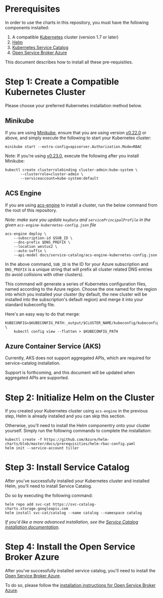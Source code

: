 # Prerequisites

In order to use the charts in this repository, you must have the following components installed:

1. A compatible [Kubernetes](https://github.com/kubernetes/kubernetes) cluster 
(version 1.7 or later)
1. [Helm](https://github.com/kubernetes/helm)
1. [Kubernetes Service Catalog](https://github.com/kubernetes-incubator/service-catalog)
1. [Open Service Broker Azure](https://github.com/azure/open-service-broker-azure)

This document describes how to install all these pre-requisities.

# Step 1: Create a Compatible Kubernetes Cluster

Please choose your preferred Kubernetes installation method below.

## Minikube

If you are using [Minikube](https://github.com/kubernetes/minikube), ensure that you
are using version [v0.22.0](https://github.com/kubernetes/minikube/releases/tag/v0.22.0) or
above, and simply execute the following to start your Kubernetes cluster:


```console
minikube start --extra-config=apiserver.Authorization.Mode=RBAC
```

Note: If you're using 
[v0.23.0](https://github.com/kubernetes/minikube/releases/tag/v0.23.0),
execute the following after you install Minikube:

```console
kubectl create clusterrolebinding cluster-admin:kube-system \
       --clusterrole=cluster-admin \
       --serviceaccount=kube-system:default
```


## ACS Engine

If you are using [acs-engine](https://github.com/Azure/acs-engine) to install a cluster, run
the below command from the root of this repository.

_Note: make sure you update `keyData` and `servicePrincipalProfile` in the 
given `acs-engine-kubernetes-config.json` file_

```console
acs-engine deploy \
    --subscription-id $SUB_ID \
    --dns-prefix $DNS_PREFIX \
    --location westus2 \
    --auto-suffix \
    --api-model docs/service-catalog/acs-engine-kubernetes-config.json
```

In the above command, `SUB_ID` is the ID for your Azure subscription and `DNS_PREFIX` is 
a unique string that will prefix all cluster related DNS entries (to avoid collisions 
with other clusters).

This command will generate a series of Kubernetes configuration files, named
according to the Azure region. Choose the one named for the region into which
you installed your cluster (by default, the new cluster will be installed
into the subscription's default region) and merge it into your
standard kubeconfig file.

Here's an easy way to do that merge:

```console
KUBECONFIG=$KUBECONFIG_PATH:_output/$CLUSTER_NAME/kubeconfig/kubeconfig.$REGION.json \
    kubectl config view --flatten > $KUBECONFIG_PATH
```

## Azure Container Service (AKS)

Currently, AKS does not support aggregated APIs, which are required for 
service-catalog installation.

Support is forthcoming, and this document will be updated when aggregated APIs 
are supported.

# Step 2: Initialize Helm on the Cluster

If you created your Kubernetes cluster using `acs-engine` in the previous step, Helm
is already installed and you can skip this section.

Otherwise, you'll need to install the Helm componentry onto your cluster 
yourself. Simply run the following commands to complete the installation:

```console
kubectl create -f https://github.com/Azure/helm-charts/blob/master/docs/prerequisities/helm-rbac-config.yaml
helm init --service-account tiller
```

# Step 3: Install Service Catalog

After you've successfully installed your Kubernetes cluster and installed Helm, 
you'll need to install Service Catalog.

Do so by executing the following command:

```console
helm repo add svc-cat https://svc-catalog-charts.storage.googleapis.com
helm install svc-cat/catalog --name catalog --namespace catalog
```

_If you'd like a more advanced installation, see the 
[Service Catalog installation documentation](https://github.com/kubernetes-incubator/service-catalog/blob/master/docs/install.md)._

# Step 4: Install the Open Service Broker Azure

After you've successfully installed service catalog, you'll need to install
the [Open Service Broker Azure](https://github.com/azure/open-service-broker-azure).

To do so, please follow the 
[installation instructions for Open Service Broker Azure](https://github.com/Azure/helm-charts/tree/master/open-service-broker-azure).
